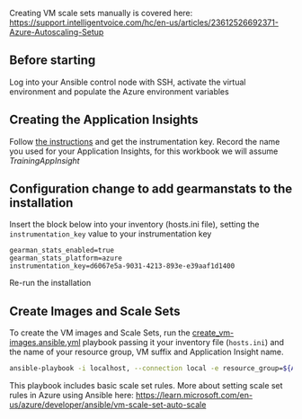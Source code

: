 Creating VM scale sets manually is covered here:
https://support.intelligentvoice.com/hc/en-us/articles/23612526692371-Azure-Autoscaling-Setup

Before starting
--

Log into your Ansible control node with SSH, activate the virtual environment and populate the Azure environment variables

Creating the Application Insights
--
Follow [the instructions](https://support.intelligentvoice.com/hc/en-us/articles/23612526692371-Azure-Autoscaling-Setup#AzureAutoscalingSetup-Step1.CreateanApplicationInsightresource) and get the instrumentation key.
Record the name you used for your Application Insights, for this workbook we will assume *TrainingAppInsight*

Configuration change to add gearmanstats to the installation
--
Insert the block below into your inventory (hosts.ini file), setting the `instrumentation_key` value to your instrumentation key 

    gearman_stats_enabled=true
    gearman_stats_platform=azure
    instrumentation_key=d6067e5a-9031-4213-893e-e39aaf1d1400

Re-run the installation

Create Images and Scale Sets
--

To create the VM images and Scale Sets, run the [create_vm-images.ansible.yml](ansible/create-vm-images.ansible.yml) playbook passing it your inventory file (`hosts.ini`) and the name of your resource group, VM suffix and Application Insight name.

```bash
ansible-playbook -i localhost, --connection local -e resource_group=${AZURE_RESOURCE_GROUP} -e vm_suffix=-KCCT-10 -e appinsight_name=TrainingAppInsight create-vm-images.ansible.yml
```

This playbook includes basic scale set rules.  More about setting scale set rules in Azure using Ansible here:
https://learn.microsoft.com/en-us/azure/developer/ansible/vm-scale-set-auto-scale